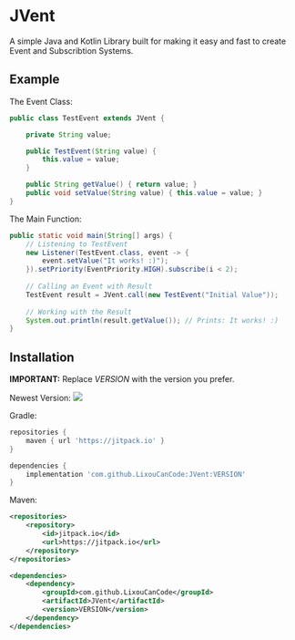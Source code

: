# JVent
A simple Java and Kotlin Library built for making it easy and fast to create Event and Subscribtion Systems. 

## Example
The Event Class:
```java
public class TestEvent extends JVent {

    private String value;

    public TestEvent(String value) {
        this.value = value;
    }

    public String getValue() { return value; }
    public void setValue(String value) { this.value = value; }
}
```
The Main Function:
```java
public static void main(String[] args) {
    // Listening to TestEvent
    new Listener(TestEvent.class, event -> {
        event.setValue("It works! :)");
    }).setPriority(EventPriority.HIGH).subscribe(i < 2);
    
    // Calling an Event with Result
    TestEvent result = JVent.call(new TestEvent("Initial Value"));
    
    // Working with the Result
    System.out.println(result.getValue()); // Prints: It works! :)
}
```

## Installation

**IMPORTANT:** Replace *VERSION* with the version you prefer.

Newest Version: 
[![](https://jitpack.io/v/LixouCanCode/JVent.svg)](https://jitpack.io/#LixouCanCode/JVent)

Gradle:
```groovy
repositories {
    maven { url 'https://jitpack.io' }
}

dependencies {
    implementation 'com.github.LixouCanCode:JVent:VERSION'
}
```

Maven:
```xml
<repositories>
    <repository>
        <id>jitpack.io</id>
        <url>https://jitpack.io</url>
    </repository>
</repositories>

<dependencies>
    <dependency>
        <groupId>com.github.LixouCanCode</groupId>
        <artifactId>JVent</artifactId>
        <version>VERSION</version>
    </dependency>
</dependencies>
```
